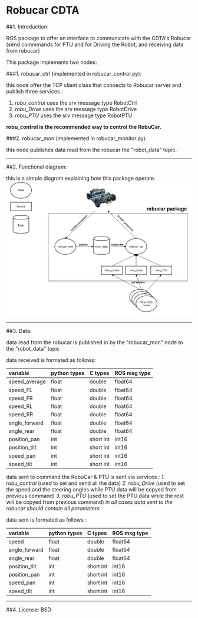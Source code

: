 Robucar CDTA 
============

##1. Introduction:

ROS package to offer an interface to communicate with the CDTA's Robucar (send commmands for PTU and for Driving the Robot, and receiving data from robucar) 

This package implements two nodes:

###1. robucar\_ctrl (implemented in robucar\_control.py):  
	
this node offer the TCP client class that connects to Robucar server and publish three services :

1. *robu_control* uses the srv message type RobotCtrl
2. *robu_Drive* uses the srv message type RobotDrive
3. *robu_PTU* uses the srv message type RobotPTU

**robu_control is the recommended way to control the RobuCar.**

###2. robucar\_mon (implemented in robucar\_monitor.py):

this node publishes data read from the robucar the "robot_data" topic.

-------------

##2. Functional diagram:

this is a simple diagram explaining how this package operate.
![image](robucar_cdta.png)

-------------

##3. Data:

data read from the robucar is published in by the "robucar\_mon" node to the "robot_data" topic 

data received is formated as follows:

| variable        | python types | C types    | ROS msg type |
|:--------------- |:------------ |:---------- |:------------ |
| speed_average   | float        | double     | float64      | 
| speed_FL        | float        | double     | float64      | 
| speed_FR        | float        | double     | float64      | 
| speed_RL        | float        | double     | float64      |  
| speed_RR        | float        | double     | float64      | 
| angle_forward   | float        | double     | float64      |  
| angle_rear      | float        | double     | float64      |  
| position_pan    | int          | short int  | int16        |   
| position_tilt   | int          | short int  | int16        |   
| speed_pan       | int          | short int  | int16        |  
| speed_tilt      | int          | short int  | int16        |  

data sent to command the RobuCar & PTU is sent via services :
*1.   robu_control* (used to set and send all the data)
*2.  robu_Drive*   (used to set the speed and the steering angles while PTU data will be copyed from previous command)
*3. robu_PTU* (used to set the PTU data while the rest will be copyed from previous command)
_in all cases data sent to the robucar should contain all parameters_ 

data sent is formated as follows :

| variable        | python types | C types    | ROS msg type |
|:--------------- |:------------ |:---------- |:------------ |
| speed           | float        | double     | float64      | 
| angle_forward   | float        | double     | float64      | 
| angle_rear      | float        | double     | float64      | 
| position_tilt   | int          | short int  | int16        |   
| position_pan    | int          | short int  | int16        |   
| speed_pan       | int          | short int  | int16        |  
| speed_tilt      | int          | short int  | int16        |  


-------------

##4. License:
BSD
